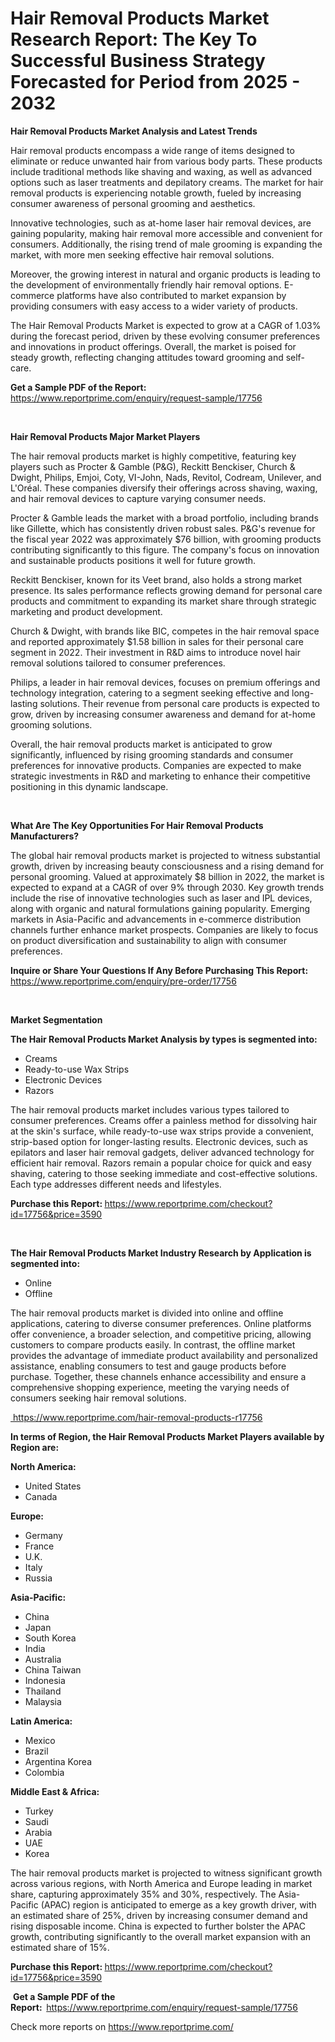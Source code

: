 <p><h1>Hair Removal Products Market Research Report: The Key To Successful Business Strategy Forecasted for Period from 2025 - 2032</h1></p><p><strong>Hair Removal Products Market Analysis and Latest Trends</strong></p>
<p><p>Hair removal products encompass a wide range of items designed to eliminate or reduce unwanted hair from various body parts. These products include traditional methods like shaving and waxing, as well as advanced options such as laser treatments and depilatory creams. The market for hair removal products is experiencing notable growth, fueled by increasing consumer awareness of personal grooming and aesthetics. </p><p>Innovative technologies, such as at-home laser hair removal devices, are gaining popularity, making hair removal more accessible and convenient for consumers. Additionally, the rising trend of male grooming is expanding the market, with more men seeking effective hair removal solutions. </p><p>Moreover, the growing interest in natural and organic products is leading to the development of environmentally friendly hair removal options. E-commerce platforms have also contributed to market expansion by providing consumers with easy access to a wider variety of products.</p><p>The Hair Removal Products Market is expected to grow at a CAGR of 1.03% during the forecast period, driven by these evolving consumer preferences and innovations in product offerings. Overall, the market is poised for steady growth, reflecting changing attitudes toward grooming and self-care.</p></p>
<p><strong>Get a Sample PDF of the Report:&nbsp;</strong> <a href="https://www.reportprime.com/enquiry/request-sample/17756?utm_campaign=2723&utm_medium=2&utm_source=Github&utm_content=ia&utm_term=18032025&utm_id=hair-removal-products">https://www.reportprime.com/enquiry/request-sample/17756</a></p>
<p>&nbsp;</p>
<p><strong>Hair Removal Products Major Market Players</strong></p>
<p><p>The hair removal products market is highly competitive, featuring key players such as Procter & Gamble (P&G), Reckitt Benckiser, Church & Dwight, Philips, Emjoi, Coty, VI-John, Nads, Revitol, Codream, Unilever, and L'Oréal. These companies diversify their offerings across shaving, waxing, and hair removal devices to capture varying consumer needs.</p><p>Procter & Gamble leads the market with a broad portfolio, including brands like Gillette, which has consistently driven robust sales. P&G's revenue for the fiscal year 2022 was approximately $76 billion, with grooming products contributing significantly to this figure. The company's focus on innovation and sustainable products positions it well for future growth.</p><p>Reckitt Benckiser, known for its Veet brand, also holds a strong market presence. Its sales performance reflects growing demand for personal care products and commitment to expanding its market share through strategic marketing and product development.</p><p>Church & Dwight, with brands like BIC, competes in the hair removal space and reported approximately $1.58 billion in sales for their personal care segment in 2022. Their investment in R&D aims to introduce novel hair removal solutions tailored to consumer preferences.</p><p>Philips, a leader in hair removal devices, focuses on premium offerings and technology integration, catering to a segment seeking effective and long-lasting solutions. Their revenue from personal care products is expected to grow, driven by increasing consumer awareness and demand for at-home grooming solutions.</p><p>Overall, the hair removal products market is anticipated to grow significantly, influenced by rising grooming standards and consumer preferences for innovative products. Companies are expected to make strategic investments in R&D and marketing to enhance their competitive positioning in this dynamic landscape.</p></p>
<p>&nbsp;</p>
<p><strong>What Are The Key Opportunities For Hair Removal Products Manufacturers?</strong></p>
<p><p>The global hair removal products market is projected to witness substantial growth, driven by increasing beauty consciousness and a rising demand for personal grooming. Valued at approximately $8 billion in 2022, the market is expected to expand at a CAGR of over 9% through 2030. Key growth trends include the rise of innovative technologies such as laser and IPL devices, along with organic and natural formulations gaining popularity. Emerging markets in Asia-Pacific and advancements in e-commerce distribution channels further enhance market prospects. Companies are likely to focus on product diversification and sustainability to align with consumer preferences.</p></p>
<p><strong>Inquire or Share Your Questions If Any Before Purchasing This Report:</strong> <a href="https://www.reportprime.com/enquiry/pre-order/17756?utm_campaign=2723&utm_medium=2&utm_source=Github&utm_content=ia&utm_term=18032025&utm_id=hair-removal-products">https://www.reportprime.com/enquiry/pre-order/17756</a></p>
<p>&nbsp;</p>
<p><strong>Market Segmentation</strong></p>
<p><strong>The Hair Removal Products Market Analysis by types is segmented into:</strong></p>
<p><ul><li>Creams</li><li>Ready-to-use Wax Strips</li><li>Electronic Devices</li><li>Razors</li></ul></p>
<p><p>The hair removal products market includes various types tailored to consumer preferences. Creams offer a painless method for dissolving hair at the skin's surface, while ready-to-use wax strips provide a convenient, strip-based option for longer-lasting results. Electronic devices, such as epilators and laser hair removal gadgets, deliver advanced technology for efficient hair removal. Razors remain a popular choice for quick and easy shaving, catering to those seeking immediate and cost-effective solutions. Each type addresses different needs and lifestyles.</p></p>
<p><strong>Purchase this Report:&nbsp;</strong><a href="https://www.reportprime.com/checkout?id=17756&price=3590&utm_campaign=2723&utm_medium=2&utm_source=Github&utm_content=ia&utm_term=18032025&utm_id=hair-removal-products">https://www.reportprime.com/checkout?id=17756&price=3590</a></p>
<p>&nbsp;</p>
<p><strong>The Hair Removal Products Market Industry Research by Application is segmented into:</strong></p>
<p><ul><li>Online</li><li>Offline</li></ul></p>
<p><p>The hair removal products market is divided into online and offline applications, catering to diverse consumer preferences. Online platforms offer convenience, a broader selection, and competitive pricing, allowing customers to compare products easily. In contrast, the offline market provides the advantage of immediate product availability and personalized assistance, enabling consumers to test and gauge products before purchase. Together, these channels enhance accessibility and ensure a comprehensive shopping experience, meeting the varying needs of consumers seeking hair removal solutions.</p></p>
<p><a href="https://www.reportprime.com/hair-removal-products-r17756?utm_campaign=2723&utm_medium=2&utm_source=Github&utm_content=ia&utm_term=18032025&utm_id=hair-removal-products">&nbsp;https://www.reportprime.com/hair-removal-products-r17756</a></p>
<p><strong>In terms of Region, the Hair Removal Products Market Players available by Region are:</strong></p>
<p>
    <p> <strong> North America: </strong>
        <ul>
            <li>United States</li>
            <li>Canada</li>
        </ul>
        </p> 
    <p> <strong> Europe: </strong>
        <ul>
            <li>Germany</li>
            <li>France</li>
            <li>U.K.</li>
            <li>Italy</li>
            <li>Russia</li>
        </ul>
        </p> 
    <p> <strong> Asia-Pacific: </strong>
        <ul>
            <li>China</li>
            <li>Japan</li>
            <li>South Korea</li>
            <li>India</li>
            <li>Australia</li>
            <li>China Taiwan</li>
            <li>Indonesia</li>
            <li>Thailand</li>
            <li>Malaysia</li>
        </ul>
        </p> 
    <p> <strong> Latin America: </strong>
        <ul>
            <li>Mexico</li>
            <li>Brazil</li>
            <li>Argentina Korea</li>
            <li>Colombia</li>
        </ul>
        </p> 
    <p> <strong> Middle East & Africa: </strong>
        <ul>
            <li>Turkey</li>
            <li>Saudi</li>
            <li>Arabia</li>
            <li>UAE</li>
            <li>Korea</li>
        </ul>
    </p>
    </p>
<p><p>The hair removal products market is projected to witness significant growth across various regions, with North America and Europe leading in market share, capturing approximately 35% and 30%, respectively. The Asia-Pacific (APAC) region is anticipated to emerge as a key growth driver, with an estimated share of 25%, driven by increasing consumer demand and rising disposable income. China is expected to further bolster the APAC growth, contributing significantly to the overall market expansion with an estimated share of 15%.</p></p>
<p><strong>Purchase this Report: </strong><a href="https://www.reportprime.com/checkout?id=17756&price=3590&utm_campaign=2723&utm_medium=2&utm_source=Github&utm_content=ia&utm_term=18032025&utm_id=hair-removal-products">https://www.reportprime.com/checkout?id=17756&price=3590</a></p>
<p>&nbsp;<strong>Get a Sample PDF of the Report:&nbsp;&nbsp;</strong><a href="https://www.reportprime.com/enquiry/request-sample/17756?utm_campaign=2723&utm_medium=2&utm_source=Github&utm_content=ia&utm_term=18032025&utm_id=hair-removal-products">https://www.reportprime.com/enquiry/request-sample/17756</a></p>
<p><strong></strong></p>
<p>Check more reports on <a href="https://www.reportprime.com/?utm_campaign=2723&utm_medium=2&utm_source=Github&utm_content=ia&utm_term=18032025&utm_id=hair-removal-products">https://www.reportprime.com/</a></p>